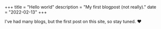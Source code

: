 +++
title = "Hello world"
description = "My first blogpost (not really)."
date = "2022-02-13"
+++

I've had many blogs, but the first post on this site, so stay tuned. ❤️
